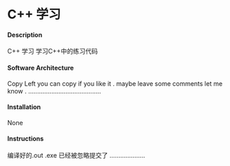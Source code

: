 # C++ 学习

#### Description
C++ 学习  学习C++中的练习代码

#### Software Architecture
Copy Left 
you can copy if you like it .
maybe leave some comments  let me know .
.........................................

#### Installation

None

#### Instructions
编译好的.out .exe 已经被忽略提交了
....................
